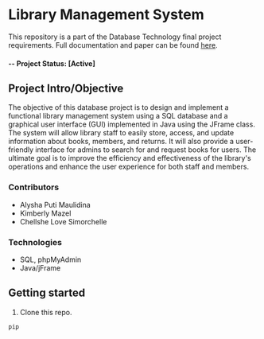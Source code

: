 # Library Management System

This repository is a part of the Database Technology final project requirements. Full documentation and paper can be found [here](https://www.overleaf.com/read/xjbbsrmjgczq). 

#### -- Project Status: [Active]

## Project Intro/Objective
The objective of this database project is to design and implement a functional library management system using a SQL database and a graphical user interface (GUI) implemented in Java using the JFrame class. The system will allow library staff to easily store, access, and update information about books, members, and returns. It will also provide a user-friendly interface for admins to search for and request books for users. The ultimate goal is to improve the efficiency and effectiveness of the library's operations and enhance the user experience for both staff and members.


### Contributors
* Alysha Puti Maulidina
* Kimberly Mazel
* Chellshe Love Simorchelle

### Technologies
* SQL, phpMyAdmin
* Java/jFrame

## Getting started

1. Clone this repo.
```bash
pip 
```
